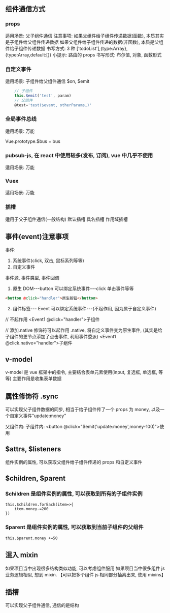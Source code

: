 ## 组件通信方式

### props

适用场景: 父子组件通信
注意事项:
如果父组件给子组件传递数据(函数), 本质其实是子组件给父组件传递数据
如果父组件给子组件传递的数据(非函数), 本质是父组件给子组件传递数据
书写方式: 3 种
['todoList'],{type:Array},{type:Array,default:[]}
小提示: 路由的 props
书写形式: 布尔值, 对象, 函数形式

### 自定义事件

适用场景: 子组件给父组件通信
$on, $emit

```JavaScript
    // 子组件
    this.$emit('test', param)
    // 父组件
    @test='test($event, otherParams…)'
```

### 全局事件总线

适用场景: 万能

Vue.prototype.$bus = bus

### pubsub-js, 在 react 中使用较多(发布, 订阅), vue 中几乎不使用

适用场景: 万能

### Vuex

适用场景: 万能

### 插槽

适用于父子组件通信(一般结构)
默认插槽
具名插槽
作用域插槽

## 事件(event)注意事项

事件:

1. 系统事件(click, 双击, 鼠标系列等等)
2. 自定义事件

事件源, 事件类型, 事件回调

1. 原生 DOM---button 可以绑定系统事件---click 单击事件等等

```html
<button @click="handler">原生按钮</button>
```

2. 组件标签--- Event 可以绑定系统事件---(不起作用, 因为属于自定义事件)

// 不起作用
<Event1 @click="handler">子组件</Event1>

// 添加.native 修饰符可以起作用 .native, 将自定义事件变为原生事件, (其实是给子组件的更节点添加了点击事件, 利用事件委派)
<Event1 @click.native="handler">子组件</Event1>

## v-model

v-model 是 vue 框架中的指令, 主要结合表单元素使用(input, 复选框, 单选框, 等等)
主要作用是收集表单数据

## 属性修饰符 .sync

可以实现父子组件数据的同步, 相当于给子组件传了一个 props 为 money, 以及一个自定义事件"update:money"

父组件内: <Child :money.sync='money'>
子组件内: <button @click="$emit('update:money',money-100)">使用</button>

## $attrs, $listeners

组件实例的属性, 可以获取父组件给子组件传递的 props 和自定义事件

## $children, $parent

### $children 是组件实例的属性, 可以获取到所有的子组件实例

    this.$children.forEach(item=>{
        item.money-=200
    })

### $parent 是组件实例的属性, 可以获取到当前子组件的父组件

    this.$parent.money +=50

## 混入 mixin

如果项目当中出现很多结构类似功能, 可以考虑组件服用
如果项目当中很多组件 js 业务逻辑相似, 想到 mixin. 【可以把多个组件 js 相同部分抽离出来, 使用 mixins】

## 插槽

可以实现父子组件通信, 通信的是结构
